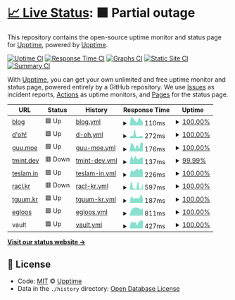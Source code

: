 # [📈 Live Status](https://demo.upptime.js.org): <!--live status--> **🟧 Partial outage**

This repository contains the open-source uptime monitor and status page for [Upptime](https://upptime.js.org), powered by [Upptime](https://github.com/upptime/upptime).

[![Uptime CI](https://github.com/koj-co/upptime/workflows/Uptime%20CI/badge.svg)](https://github.com/koj-co/upptime/actions?query=workflow%3A%22Uptime+CI%22)
[![Response Time CI](https://github.com/koj-co/upptime/workflows/Response%20Time%20CI/badge.svg)](https://github.com/koj-co/upptime/actions?query=workflow%3A%22Response+Time+CI%22)
[![Graphs CI](https://github.com/koj-co/upptime/workflows/Graphs%20CI/badge.svg)](https://github.com/koj-co/upptime/actions?query=workflow%3A%22Graphs+CI%22)
[![Static Site CI](https://github.com/koj-co/upptime/workflows/Static%20Site%20CI/badge.svg)](https://github.com/koj-co/upptime/actions?query=workflow%3A%22Static+Site+CI%22)
[![Summary CI](https://github.com/koj-co/upptime/workflows/Summary%20CI/badge.svg)](https://github.com/koj-co/upptime/actions?query=workflow%3A%22Summary+CI%22)

With [Upptime](https://upptime.js.org), you can get your own unlimited and free uptime monitor and status page, powered entirely by a GitHub repository. We use [Issues](https://github.com/upptime/upptime/issues) as incident reports, [Actions](https://github.com/teslamint/uptime/actions) as uptime monitors, and [Pages](https://demo.upptime.js.org) for the status page.

<!--start: status pages-->
<!-- This summary is generated by Upptime (https://github.com/upptime/upptime) -->
<!-- Do not edit this manually, your changes will be overwritten -->
<!-- prettier-ignore -->
| URL | Status | History | Response Time | Uptime |
| --- | ------ | ------- | ------------- | ------ |
| <img alt="" src="https://favicons.githubusercontent.com/blog.tmint.dev" height="13"> [blog](https://blog.tmint.dev) | 🟩 Up | [blog.yml](https://github.com/teslamint/uptime/commits/HEAD/history/blog.yml) | <details><summary><img alt="Response time graph" src="./graphs/blog/response-time-week.png" height="20"> 110ms</summary><br><a href="https://uptime.tmint.dev/history/blog"><img alt="Response time 188" src="https://img.shields.io/endpoint?url=https%3A%2F%2Fraw.githubusercontent.com%2Fteslamint%2Fuptime%2FHEAD%2Fapi%2Fblog%2Fresponse-time.json"></a><br><a href="https://uptime.tmint.dev/history/blog"><img alt="24-hour response time 60" src="https://img.shields.io/endpoint?url=https%3A%2F%2Fraw.githubusercontent.com%2Fteslamint%2Fuptime%2FHEAD%2Fapi%2Fblog%2Fresponse-time-day.json"></a><br><a href="https://uptime.tmint.dev/history/blog"><img alt="7-day response time 110" src="https://img.shields.io/endpoint?url=https%3A%2F%2Fraw.githubusercontent.com%2Fteslamint%2Fuptime%2FHEAD%2Fapi%2Fblog%2Fresponse-time-week.json"></a><br><a href="https://uptime.tmint.dev/history/blog"><img alt="30-day response time 114" src="https://img.shields.io/endpoint?url=https%3A%2F%2Fraw.githubusercontent.com%2Fteslamint%2Fuptime%2FHEAD%2Fapi%2Fblog%2Fresponse-time-month.json"></a><br><a href="https://uptime.tmint.dev/history/blog"><img alt="1-year response time 181" src="https://img.shields.io/endpoint?url=https%3A%2F%2Fraw.githubusercontent.com%2Fteslamint%2Fuptime%2FHEAD%2Fapi%2Fblog%2Fresponse-time-year.json"></a></details> | <details><summary><a href="https://uptime.tmint.dev/history/blog">100.00%</a></summary><a href="https://uptime.tmint.dev/history/blog"><img alt="All-time uptime 100.00%" src="https://img.shields.io/endpoint?url=https%3A%2F%2Fraw.githubusercontent.com%2Fteslamint%2Fuptime%2FHEAD%2Fapi%2Fblog%2Fuptime.json"></a><br><a href="https://uptime.tmint.dev/history/blog"><img alt="24-hour uptime 100.00%" src="https://img.shields.io/endpoint?url=https%3A%2F%2Fraw.githubusercontent.com%2Fteslamint%2Fuptime%2FHEAD%2Fapi%2Fblog%2Fuptime-day.json"></a><br><a href="https://uptime.tmint.dev/history/blog"><img alt="7-day uptime 100.00%" src="https://img.shields.io/endpoint?url=https%3A%2F%2Fraw.githubusercontent.com%2Fteslamint%2Fuptime%2FHEAD%2Fapi%2Fblog%2Fuptime-week.json"></a><br><a href="https://uptime.tmint.dev/history/blog"><img alt="30-day uptime 100.00%" src="https://img.shields.io/endpoint?url=https%3A%2F%2Fraw.githubusercontent.com%2Fteslamint%2Fuptime%2FHEAD%2Fapi%2Fblog%2Fuptime-month.json"></a><br><a href="https://uptime.tmint.dev/history/blog"><img alt="1-year uptime 100.00%" src="https://img.shields.io/endpoint?url=https%3A%2F%2Fraw.githubusercontent.com%2Fteslamint%2Fuptime%2FHEAD%2Fapi%2Fblog%2Fuptime-year.json"></a></details>
| <img alt="" src="https://favicons.githubusercontent.com/doh.kr" height="13"> [d'oh!](https://doh.kr) | 🟩 Up | [d-oh.yml](https://github.com/teslamint/uptime/commits/HEAD/history/d-oh.yml) | <details><summary><img alt="Response time graph" src="./graphs/d-oh/response-time-week.png" height="20"> 272ms</summary><br><a href="https://uptime.tmint.dev/history/d-oh"><img alt="Response time 357" src="https://img.shields.io/endpoint?url=https%3A%2F%2Fraw.githubusercontent.com%2Fteslamint%2Fuptime%2FHEAD%2Fapi%2Fd-oh%2Fresponse-time.json"></a><br><a href="https://uptime.tmint.dev/history/d-oh"><img alt="24-hour response time 146" src="https://img.shields.io/endpoint?url=https%3A%2F%2Fraw.githubusercontent.com%2Fteslamint%2Fuptime%2FHEAD%2Fapi%2Fd-oh%2Fresponse-time-day.json"></a><br><a href="https://uptime.tmint.dev/history/d-oh"><img alt="7-day response time 272" src="https://img.shields.io/endpoint?url=https%3A%2F%2Fraw.githubusercontent.com%2Fteslamint%2Fuptime%2FHEAD%2Fapi%2Fd-oh%2Fresponse-time-week.json"></a><br><a href="https://uptime.tmint.dev/history/d-oh"><img alt="30-day response time 217" src="https://img.shields.io/endpoint?url=https%3A%2F%2Fraw.githubusercontent.com%2Fteslamint%2Fuptime%2FHEAD%2Fapi%2Fd-oh%2Fresponse-time-month.json"></a><br><a href="https://uptime.tmint.dev/history/d-oh"><img alt="1-year response time 368" src="https://img.shields.io/endpoint?url=https%3A%2F%2Fraw.githubusercontent.com%2Fteslamint%2Fuptime%2FHEAD%2Fapi%2Fd-oh%2Fresponse-time-year.json"></a></details> | <details><summary><a href="https://uptime.tmint.dev/history/d-oh">100.00%</a></summary><a href="https://uptime.tmint.dev/history/d-oh"><img alt="All-time uptime 99.02%" src="https://img.shields.io/endpoint?url=https%3A%2F%2Fraw.githubusercontent.com%2Fteslamint%2Fuptime%2FHEAD%2Fapi%2Fd-oh%2Fuptime.json"></a><br><a href="https://uptime.tmint.dev/history/d-oh"><img alt="24-hour uptime 100.00%" src="https://img.shields.io/endpoint?url=https%3A%2F%2Fraw.githubusercontent.com%2Fteslamint%2Fuptime%2FHEAD%2Fapi%2Fd-oh%2Fuptime-day.json"></a><br><a href="https://uptime.tmint.dev/history/d-oh"><img alt="7-day uptime 100.00%" src="https://img.shields.io/endpoint?url=https%3A%2F%2Fraw.githubusercontent.com%2Fteslamint%2Fuptime%2FHEAD%2Fapi%2Fd-oh%2Fuptime-week.json"></a><br><a href="https://uptime.tmint.dev/history/d-oh"><img alt="30-day uptime 99.95%" src="https://img.shields.io/endpoint?url=https%3A%2F%2Fraw.githubusercontent.com%2Fteslamint%2Fuptime%2FHEAD%2Fapi%2Fd-oh%2Fuptime-month.json"></a><br><a href="https://uptime.tmint.dev/history/d-oh"><img alt="1-year uptime 99.98%" src="https://img.shields.io/endpoint?url=https%3A%2F%2Fraw.githubusercontent.com%2Fteslamint%2Fuptime%2FHEAD%2Fapi%2Fd-oh%2Fuptime-year.json"></a></details>
| <img alt="" src="https://favicons.githubusercontent.com/guu.moe" height="13"> [guu.moe](https://guu.moe) | 🟩 Up | [guu-moe.yml](https://github.com/teslamint/uptime/commits/HEAD/history/guu-moe.yml) | <details><summary><img alt="Response time graph" src="./graphs/guu-moe/response-time-week.png" height="20"> 176ms</summary><br><a href="https://uptime.tmint.dev/history/guu-moe"><img alt="Response time 351" src="https://img.shields.io/endpoint?url=https%3A%2F%2Fraw.githubusercontent.com%2Fteslamint%2Fuptime%2FHEAD%2Fapi%2Fguu-moe%2Fresponse-time.json"></a><br><a href="https://uptime.tmint.dev/history/guu-moe"><img alt="24-hour response time 242" src="https://img.shields.io/endpoint?url=https%3A%2F%2Fraw.githubusercontent.com%2Fteslamint%2Fuptime%2FHEAD%2Fapi%2Fguu-moe%2Fresponse-time-day.json"></a><br><a href="https://uptime.tmint.dev/history/guu-moe"><img alt="7-day response time 176" src="https://img.shields.io/endpoint?url=https%3A%2F%2Fraw.githubusercontent.com%2Fteslamint%2Fuptime%2FHEAD%2Fapi%2Fguu-moe%2Fresponse-time-week.json"></a><br><a href="https://uptime.tmint.dev/history/guu-moe"><img alt="30-day response time 437" src="https://img.shields.io/endpoint?url=https%3A%2F%2Fraw.githubusercontent.com%2Fteslamint%2Fuptime%2FHEAD%2Fapi%2Fguu-moe%2Fresponse-time-month.json"></a><br><a href="https://uptime.tmint.dev/history/guu-moe"><img alt="1-year response time 379" src="https://img.shields.io/endpoint?url=https%3A%2F%2Fraw.githubusercontent.com%2Fteslamint%2Fuptime%2FHEAD%2Fapi%2Fguu-moe%2Fresponse-time-year.json"></a></details> | <details><summary><a href="https://uptime.tmint.dev/history/guu-moe">100.00%</a></summary><a href="https://uptime.tmint.dev/history/guu-moe"><img alt="All-time uptime 77.91%" src="https://img.shields.io/endpoint?url=https%3A%2F%2Fraw.githubusercontent.com%2Fteslamint%2Fuptime%2FHEAD%2Fapi%2Fguu-moe%2Fuptime.json"></a><br><a href="https://uptime.tmint.dev/history/guu-moe"><img alt="24-hour uptime 100.00%" src="https://img.shields.io/endpoint?url=https%3A%2F%2Fraw.githubusercontent.com%2Fteslamint%2Fuptime%2FHEAD%2Fapi%2Fguu-moe%2Fuptime-day.json"></a><br><a href="https://uptime.tmint.dev/history/guu-moe"><img alt="7-day uptime 100.00%" src="https://img.shields.io/endpoint?url=https%3A%2F%2Fraw.githubusercontent.com%2Fteslamint%2Fuptime%2FHEAD%2Fapi%2Fguu-moe%2Fuptime-week.json"></a><br><a href="https://uptime.tmint.dev/history/guu-moe"><img alt="30-day uptime 100.00%" src="https://img.shields.io/endpoint?url=https%3A%2F%2Fraw.githubusercontent.com%2Fteslamint%2Fuptime%2FHEAD%2Fapi%2Fguu-moe%2Fuptime-month.json"></a><br><a href="https://uptime.tmint.dev/history/guu-moe"><img alt="1-year uptime 99.99%" src="https://img.shields.io/endpoint?url=https%3A%2F%2Fraw.githubusercontent.com%2Fteslamint%2Fuptime%2FHEAD%2Fapi%2Fguu-moe%2Fuptime-year.json"></a></details>
| <img alt="" src="https://favicons.githubusercontent.com/tmint.dev" height="13"> [tmint.dev](https://tmint.dev) | 🟥 Down | [tmint-dev.yml](https://github.com/teslamint/uptime/commits/HEAD/history/tmint-dev.yml) | <details><summary><img alt="Response time graph" src="./graphs/tmint-dev/response-time-week.png" height="20"> 137ms</summary><br><a href="https://uptime.tmint.dev/history/tmint-dev"><img alt="Response time 275" src="https://img.shields.io/endpoint?url=https%3A%2F%2Fraw.githubusercontent.com%2Fteslamint%2Fuptime%2FHEAD%2Fapi%2Ftmint-dev%2Fresponse-time.json"></a><br><a href="https://uptime.tmint.dev/history/tmint-dev"><img alt="24-hour response time 128" src="https://img.shields.io/endpoint?url=https%3A%2F%2Fraw.githubusercontent.com%2Fteslamint%2Fuptime%2FHEAD%2Fapi%2Ftmint-dev%2Fresponse-time-day.json"></a><br><a href="https://uptime.tmint.dev/history/tmint-dev"><img alt="7-day response time 137" src="https://img.shields.io/endpoint?url=https%3A%2F%2Fraw.githubusercontent.com%2Fteslamint%2Fuptime%2FHEAD%2Fapi%2Ftmint-dev%2Fresponse-time-week.json"></a><br><a href="https://uptime.tmint.dev/history/tmint-dev"><img alt="30-day response time 321" src="https://img.shields.io/endpoint?url=https%3A%2F%2Fraw.githubusercontent.com%2Fteslamint%2Fuptime%2FHEAD%2Fapi%2Ftmint-dev%2Fresponse-time-month.json"></a><br><a href="https://uptime.tmint.dev/history/tmint-dev"><img alt="1-year response time 298" src="https://img.shields.io/endpoint?url=https%3A%2F%2Fraw.githubusercontent.com%2Fteslamint%2Fuptime%2FHEAD%2Fapi%2Ftmint-dev%2Fresponse-time-year.json"></a></details> | <details><summary><a href="https://uptime.tmint.dev/history/tmint-dev">99.99%</a></summary><a href="https://uptime.tmint.dev/history/tmint-dev"><img alt="All-time uptime 100.00%" src="https://img.shields.io/endpoint?url=https%3A%2F%2Fraw.githubusercontent.com%2Fteslamint%2Fuptime%2FHEAD%2Fapi%2Ftmint-dev%2Fuptime.json"></a><br><a href="https://uptime.tmint.dev/history/tmint-dev"><img alt="24-hour uptime 99.96%" src="https://img.shields.io/endpoint?url=https%3A%2F%2Fraw.githubusercontent.com%2Fteslamint%2Fuptime%2FHEAD%2Fapi%2Ftmint-dev%2Fuptime-day.json"></a><br><a href="https://uptime.tmint.dev/history/tmint-dev"><img alt="7-day uptime 99.99%" src="https://img.shields.io/endpoint?url=https%3A%2F%2Fraw.githubusercontent.com%2Fteslamint%2Fuptime%2FHEAD%2Fapi%2Ftmint-dev%2Fuptime-week.json"></a><br><a href="https://uptime.tmint.dev/history/tmint-dev"><img alt="30-day uptime 100.00%" src="https://img.shields.io/endpoint?url=https%3A%2F%2Fraw.githubusercontent.com%2Fteslamint%2Fuptime%2FHEAD%2Fapi%2Ftmint-dev%2Fuptime-month.json"></a><br><a href="https://uptime.tmint.dev/history/tmint-dev"><img alt="1-year uptime 100.00%" src="https://img.shields.io/endpoint?url=https%3A%2F%2Fraw.githubusercontent.com%2Fteslamint%2Fuptime%2FHEAD%2Fapi%2Ftmint-dev%2Fuptime-year.json"></a></details>
| <img alt="" src="https://favicons.githubusercontent.com/teslam.in" height="13"> [teslam.in](https://teslam.in/.well-known/nodeinfo) | 🟩 Up | [teslam-in.yml](https://github.com/teslamint/uptime/commits/HEAD/history/teslam-in.yml) | <details><summary><img alt="Response time graph" src="./graphs/teslam-in/response-time-week.png" height="20"> 226ms</summary><br><a href="https://uptime.tmint.dev/history/teslam-in"><img alt="Response time 227" src="https://img.shields.io/endpoint?url=https%3A%2F%2Fraw.githubusercontent.com%2Fteslamint%2Fuptime%2FHEAD%2Fapi%2Fteslam-in%2Fresponse-time.json"></a><br><a href="https://uptime.tmint.dev/history/teslam-in"><img alt="24-hour response time 180" src="https://img.shields.io/endpoint?url=https%3A%2F%2Fraw.githubusercontent.com%2Fteslamint%2Fuptime%2FHEAD%2Fapi%2Fteslam-in%2Fresponse-time-day.json"></a><br><a href="https://uptime.tmint.dev/history/teslam-in"><img alt="7-day response time 226" src="https://img.shields.io/endpoint?url=https%3A%2F%2Fraw.githubusercontent.com%2Fteslamint%2Fuptime%2FHEAD%2Fapi%2Fteslam-in%2Fresponse-time-week.json"></a><br><a href="https://uptime.tmint.dev/history/teslam-in"><img alt="30-day response time 219" src="https://img.shields.io/endpoint?url=https%3A%2F%2Fraw.githubusercontent.com%2Fteslamint%2Fuptime%2FHEAD%2Fapi%2Fteslam-in%2Fresponse-time-month.json"></a><br><a href="https://uptime.tmint.dev/history/teslam-in"><img alt="1-year response time 166" src="https://img.shields.io/endpoint?url=https%3A%2F%2Fraw.githubusercontent.com%2Fteslamint%2Fuptime%2FHEAD%2Fapi%2Fteslam-in%2Fresponse-time-year.json"></a></details> | <details><summary><a href="https://uptime.tmint.dev/history/teslam-in">100.00%</a></summary><a href="https://uptime.tmint.dev/history/teslam-in"><img alt="All-time uptime 100.00%" src="https://img.shields.io/endpoint?url=https%3A%2F%2Fraw.githubusercontent.com%2Fteslamint%2Fuptime%2FHEAD%2Fapi%2Fteslam-in%2Fuptime.json"></a><br><a href="https://uptime.tmint.dev/history/teslam-in"><img alt="24-hour uptime 100.00%" src="https://img.shields.io/endpoint?url=https%3A%2F%2Fraw.githubusercontent.com%2Fteslamint%2Fuptime%2FHEAD%2Fapi%2Fteslam-in%2Fuptime-day.json"></a><br><a href="https://uptime.tmint.dev/history/teslam-in"><img alt="7-day uptime 100.00%" src="https://img.shields.io/endpoint?url=https%3A%2F%2Fraw.githubusercontent.com%2Fteslamint%2Fuptime%2FHEAD%2Fapi%2Fteslam-in%2Fuptime-week.json"></a><br><a href="https://uptime.tmint.dev/history/teslam-in"><img alt="30-day uptime 100.00%" src="https://img.shields.io/endpoint?url=https%3A%2F%2Fraw.githubusercontent.com%2Fteslamint%2Fuptime%2FHEAD%2Fapi%2Fteslam-in%2Fuptime-month.json"></a><br><a href="https://uptime.tmint.dev/history/teslam-in"><img alt="1-year uptime 100.00%" src="https://img.shields.io/endpoint?url=https%3A%2F%2Fraw.githubusercontent.com%2Fteslamint%2Fuptime%2FHEAD%2Fapi%2Fteslam-in%2Fuptime-year.json"></a></details>
| <img alt="" src="https://favicons.githubusercontent.com/racl.kr" height="13"> [racl.kr](https://racl.kr) | 🟥 Down | [racl-kr.yml](https://github.com/teslamint/uptime/commits/HEAD/history/racl-kr.yml) | <details><summary><img alt="Response time graph" src="./graphs/racl-kr/response-time-week.png" height="20"> 597ms</summary><br><a href="https://uptime.tmint.dev/history/racl-kr"><img alt="Response time 284" src="https://img.shields.io/endpoint?url=https%3A%2F%2Fraw.githubusercontent.com%2Fteslamint%2Fuptime%2FHEAD%2Fapi%2Fracl-kr%2Fresponse-time.json"></a><br><a href="https://uptime.tmint.dev/history/racl-kr"><img alt="24-hour response time 1038" src="https://img.shields.io/endpoint?url=https%3A%2F%2Fraw.githubusercontent.com%2Fteslamint%2Fuptime%2FHEAD%2Fapi%2Fracl-kr%2Fresponse-time-day.json"></a><br><a href="https://uptime.tmint.dev/history/racl-kr"><img alt="7-day response time 597" src="https://img.shields.io/endpoint?url=https%3A%2F%2Fraw.githubusercontent.com%2Fteslamint%2Fuptime%2FHEAD%2Fapi%2Fracl-kr%2Fresponse-time-week.json"></a><br><a href="https://uptime.tmint.dev/history/racl-kr"><img alt="30-day response time 415" src="https://img.shields.io/endpoint?url=https%3A%2F%2Fraw.githubusercontent.com%2Fteslamint%2Fuptime%2FHEAD%2Fapi%2Fracl-kr%2Fresponse-time-month.json"></a><br><a href="https://uptime.tmint.dev/history/racl-kr"><img alt="1-year response time 295" src="https://img.shields.io/endpoint?url=https%3A%2F%2Fraw.githubusercontent.com%2Fteslamint%2Fuptime%2FHEAD%2Fapi%2Fracl-kr%2Fresponse-time-year.json"></a></details> | <details><summary><a href="https://uptime.tmint.dev/history/racl-kr">100.00%</a></summary><a href="https://uptime.tmint.dev/history/racl-kr"><img alt="All-time uptime 100.00%" src="https://img.shields.io/endpoint?url=https%3A%2F%2Fraw.githubusercontent.com%2Fteslamint%2Fuptime%2FHEAD%2Fapi%2Fracl-kr%2Fuptime.json"></a><br><a href="https://uptime.tmint.dev/history/racl-kr"><img alt="24-hour uptime 99.98%" src="https://img.shields.io/endpoint?url=https%3A%2F%2Fraw.githubusercontent.com%2Fteslamint%2Fuptime%2FHEAD%2Fapi%2Fracl-kr%2Fuptime-day.json"></a><br><a href="https://uptime.tmint.dev/history/racl-kr"><img alt="7-day uptime 100.00%" src="https://img.shields.io/endpoint?url=https%3A%2F%2Fraw.githubusercontent.com%2Fteslamint%2Fuptime%2FHEAD%2Fapi%2Fracl-kr%2Fuptime-week.json"></a><br><a href="https://uptime.tmint.dev/history/racl-kr"><img alt="30-day uptime 100.00%" src="https://img.shields.io/endpoint?url=https%3A%2F%2Fraw.githubusercontent.com%2Fteslamint%2Fuptime%2FHEAD%2Fapi%2Fracl-kr%2Fuptime-month.json"></a><br><a href="https://uptime.tmint.dev/history/racl-kr"><img alt="1-year uptime 99.99%" src="https://img.shields.io/endpoint?url=https%3A%2F%2Fraw.githubusercontent.com%2Fteslamint%2Fuptime%2FHEAD%2Fapi%2Fracl-kr%2Fuptime-year.json"></a></details>
| <img alt="" src="https://favicons.githubusercontent.com/tguum.kr" height="13"> [tguum.kr](https://tguum.kr) | 🟩 Up | [tguum-kr.yml](https://github.com/teslamint/uptime/commits/HEAD/history/tguum-kr.yml) | <details><summary><img alt="Response time graph" src="./graphs/tguum-kr/response-time-week.png" height="20"> 187ms</summary><br><a href="https://uptime.tmint.dev/history/tguum-kr"><img alt="Response time 262" src="https://img.shields.io/endpoint?url=https%3A%2F%2Fraw.githubusercontent.com%2Fteslamint%2Fuptime%2FHEAD%2Fapi%2Ftguum-kr%2Fresponse-time.json"></a><br><a href="https://uptime.tmint.dev/history/tguum-kr"><img alt="24-hour response time 187" src="https://img.shields.io/endpoint?url=https%3A%2F%2Fraw.githubusercontent.com%2Fteslamint%2Fuptime%2FHEAD%2Fapi%2Ftguum-kr%2Fresponse-time-day.json"></a><br><a href="https://uptime.tmint.dev/history/tguum-kr"><img alt="7-day response time 187" src="https://img.shields.io/endpoint?url=https%3A%2F%2Fraw.githubusercontent.com%2Fteslamint%2Fuptime%2FHEAD%2Fapi%2Ftguum-kr%2Fresponse-time-week.json"></a><br><a href="https://uptime.tmint.dev/history/tguum-kr"><img alt="30-day response time 290" src="https://img.shields.io/endpoint?url=https%3A%2F%2Fraw.githubusercontent.com%2Fteslamint%2Fuptime%2FHEAD%2Fapi%2Ftguum-kr%2Fresponse-time-month.json"></a><br><a href="https://uptime.tmint.dev/history/tguum-kr"><img alt="1-year response time 272" src="https://img.shields.io/endpoint?url=https%3A%2F%2Fraw.githubusercontent.com%2Fteslamint%2Fuptime%2FHEAD%2Fapi%2Ftguum-kr%2Fresponse-time-year.json"></a></details> | <details><summary><a href="https://uptime.tmint.dev/history/tguum-kr">100.00%</a></summary><a href="https://uptime.tmint.dev/history/tguum-kr"><img alt="All-time uptime 99.99%" src="https://img.shields.io/endpoint?url=https%3A%2F%2Fraw.githubusercontent.com%2Fteslamint%2Fuptime%2FHEAD%2Fapi%2Ftguum-kr%2Fuptime.json"></a><br><a href="https://uptime.tmint.dev/history/tguum-kr"><img alt="24-hour uptime 100.00%" src="https://img.shields.io/endpoint?url=https%3A%2F%2Fraw.githubusercontent.com%2Fteslamint%2Fuptime%2FHEAD%2Fapi%2Ftguum-kr%2Fuptime-day.json"></a><br><a href="https://uptime.tmint.dev/history/tguum-kr"><img alt="7-day uptime 100.00%" src="https://img.shields.io/endpoint?url=https%3A%2F%2Fraw.githubusercontent.com%2Fteslamint%2Fuptime%2FHEAD%2Fapi%2Ftguum-kr%2Fuptime-week.json"></a><br><a href="https://uptime.tmint.dev/history/tguum-kr"><img alt="30-day uptime 100.00%" src="https://img.shields.io/endpoint?url=https%3A%2F%2Fraw.githubusercontent.com%2Fteslamint%2Fuptime%2FHEAD%2Fapi%2Ftguum-kr%2Fuptime-month.json"></a><br><a href="https://uptime.tmint.dev/history/tguum-kr"><img alt="1-year uptime 99.98%" src="https://img.shields.io/endpoint?url=https%3A%2F%2Fraw.githubusercontent.com%2Fteslamint%2Fuptime%2FHEAD%2Fapi%2Ftguum-kr%2Fuptime-year.json"></a></details>
| <img alt="" src="https://favicons.githubusercontent.com/teslamint.egloos.com" height="13"> [egloos](http://teslamint.egloos.com) | 🟩 Up | [egloos.yml](https://github.com/teslamint/uptime/commits/HEAD/history/egloos.yml) | <details><summary><img alt="Response time graph" src="./graphs/egloos/response-time-week.png" height="20"> 811ms</summary><br><a href="https://uptime.tmint.dev/history/egloos"><img alt="Response time 1039" src="https://img.shields.io/endpoint?url=https%3A%2F%2Fraw.githubusercontent.com%2Fteslamint%2Fuptime%2FHEAD%2Fapi%2Fegloos%2Fresponse-time.json"></a><br><a href="https://uptime.tmint.dev/history/egloos"><img alt="24-hour response time 840" src="https://img.shields.io/endpoint?url=https%3A%2F%2Fraw.githubusercontent.com%2Fteslamint%2Fuptime%2FHEAD%2Fapi%2Fegloos%2Fresponse-time-day.json"></a><br><a href="https://uptime.tmint.dev/history/egloos"><img alt="7-day response time 811" src="https://img.shields.io/endpoint?url=https%3A%2F%2Fraw.githubusercontent.com%2Fteslamint%2Fuptime%2FHEAD%2Fapi%2Fegloos%2Fresponse-time-week.json"></a><br><a href="https://uptime.tmint.dev/history/egloos"><img alt="30-day response time 824" src="https://img.shields.io/endpoint?url=https%3A%2F%2Fraw.githubusercontent.com%2Fteslamint%2Fuptime%2FHEAD%2Fapi%2Fegloos%2Fresponse-time-month.json"></a><br><a href="https://uptime.tmint.dev/history/egloos"><img alt="1-year response time 891" src="https://img.shields.io/endpoint?url=https%3A%2F%2Fraw.githubusercontent.com%2Fteslamint%2Fuptime%2FHEAD%2Fapi%2Fegloos%2Fresponse-time-year.json"></a></details> | <details><summary><a href="https://uptime.tmint.dev/history/egloos">100.00%</a></summary><a href="https://uptime.tmint.dev/history/egloos"><img alt="All-time uptime 76.83%" src="https://img.shields.io/endpoint?url=https%3A%2F%2Fraw.githubusercontent.com%2Fteslamint%2Fuptime%2FHEAD%2Fapi%2Fegloos%2Fuptime.json"></a><br><a href="https://uptime.tmint.dev/history/egloos"><img alt="24-hour uptime 100.00%" src="https://img.shields.io/endpoint?url=https%3A%2F%2Fraw.githubusercontent.com%2Fteslamint%2Fuptime%2FHEAD%2Fapi%2Fegloos%2Fuptime-day.json"></a><br><a href="https://uptime.tmint.dev/history/egloos"><img alt="7-day uptime 100.00%" src="https://img.shields.io/endpoint?url=https%3A%2F%2Fraw.githubusercontent.com%2Fteslamint%2Fuptime%2FHEAD%2Fapi%2Fegloos%2Fuptime-week.json"></a><br><a href="https://uptime.tmint.dev/history/egloos"><img alt="30-day uptime 100.00%" src="https://img.shields.io/endpoint?url=https%3A%2F%2Fraw.githubusercontent.com%2Fteslamint%2Fuptime%2FHEAD%2Fapi%2Fegloos%2Fuptime-month.json"></a><br><a href="https://uptime.tmint.dev/history/egloos"><img alt="1-year uptime 99.86%" src="https://img.shields.io/endpoint?url=https%3A%2F%2Fraw.githubusercontent.com%2Fteslamint%2Fuptime%2FHEAD%2Fapi%2Fegloos%2Fuptime-year.json"></a></details>
| <img alt="" src="https://favicons.githubusercontent.com/null" height="13"> vault | 🟩 Up | [vault.yml](https://github.com/teslamint/uptime/commits/HEAD/history/vault.yml) | <details><summary><img alt="Response time graph" src="./graphs/vault/response-time-week.png" height="20"> 427ms</summary><br><a href="https://uptime.tmint.dev/history/vault"><img alt="Response time 389" src="https://img.shields.io/endpoint?url=https%3A%2F%2Fraw.githubusercontent.com%2Fteslamint%2Fuptime%2FHEAD%2Fapi%2Fvault%2Fresponse-time.json"></a><br><a href="https://uptime.tmint.dev/history/vault"><img alt="24-hour response time 530" src="https://img.shields.io/endpoint?url=https%3A%2F%2Fraw.githubusercontent.com%2Fteslamint%2Fuptime%2FHEAD%2Fapi%2Fvault%2Fresponse-time-day.json"></a><br><a href="https://uptime.tmint.dev/history/vault"><img alt="7-day response time 427" src="https://img.shields.io/endpoint?url=https%3A%2F%2Fraw.githubusercontent.com%2Fteslamint%2Fuptime%2FHEAD%2Fapi%2Fvault%2Fresponse-time-week.json"></a><br><a href="https://uptime.tmint.dev/history/vault"><img alt="30-day response time 371" src="https://img.shields.io/endpoint?url=https%3A%2F%2Fraw.githubusercontent.com%2Fteslamint%2Fuptime%2FHEAD%2Fapi%2Fvault%2Fresponse-time-month.json"></a><br><a href="https://uptime.tmint.dev/history/vault"><img alt="1-year response time 389" src="https://img.shields.io/endpoint?url=https%3A%2F%2Fraw.githubusercontent.com%2Fteslamint%2Fuptime%2FHEAD%2Fapi%2Fvault%2Fresponse-time-year.json"></a></details> | <details><summary><a href="https://uptime.tmint.dev/history/vault">100.00%</a></summary><a href="https://uptime.tmint.dev/history/vault"><img alt="All-time uptime 100.00%" src="https://img.shields.io/endpoint?url=https%3A%2F%2Fraw.githubusercontent.com%2Fteslamint%2Fuptime%2FHEAD%2Fapi%2Fvault%2Fuptime.json"></a><br><a href="https://uptime.tmint.dev/history/vault"><img alt="24-hour uptime 100.00%" src="https://img.shields.io/endpoint?url=https%3A%2F%2Fraw.githubusercontent.com%2Fteslamint%2Fuptime%2FHEAD%2Fapi%2Fvault%2Fuptime-day.json"></a><br><a href="https://uptime.tmint.dev/history/vault"><img alt="7-day uptime 100.00%" src="https://img.shields.io/endpoint?url=https%3A%2F%2Fraw.githubusercontent.com%2Fteslamint%2Fuptime%2FHEAD%2Fapi%2Fvault%2Fuptime-week.json"></a><br><a href="https://uptime.tmint.dev/history/vault"><img alt="30-day uptime 100.00%" src="https://img.shields.io/endpoint?url=https%3A%2F%2Fraw.githubusercontent.com%2Fteslamint%2Fuptime%2FHEAD%2Fapi%2Fvault%2Fuptime-month.json"></a><br><a href="https://uptime.tmint.dev/history/vault"><img alt="1-year uptime 100.00%" src="https://img.shields.io/endpoint?url=https%3A%2F%2Fraw.githubusercontent.com%2Fteslamint%2Fuptime%2FHEAD%2Fapi%2Fvault%2Fuptime-year.json"></a></details>

<!--end: status pages-->

[**Visit our status website →**](https://demo.upptime.js.org)

## 📄 License

- Code: [MIT](./LICENSE) © [Upptime](https://upptime.js.org)
- Data in the `./history` directory: [Open Database License](https://opendatacommons.org/licenses/odbl/1-0/)

